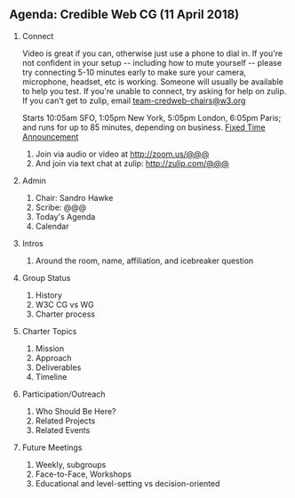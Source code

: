 ## Agenda: Credible Web CG (11 April 2018)

1. Connect

    Video is great if you can, otherwise just use a phone to dial in.
    If you're not confident in your setup -- including how to mute
    yourself -- please try connecting 5-10 minutes early to make sure
    your camera, microphone, headset, etc is working. Someone will
    usually be available to help you test.  If you're unable to
    connect, try asking for help on zulip.  If you can't get to zulip,
    email team-credweb-chairs@w3.org

    Starts 10:05am SFO, 1:05pm New York, 5:05pm London, 6:05pm Paris;
    and runs for up to 85 minutes, depending on business.
    [Fixed Time Announcement](https://www.timeanddate.com/worldclock/fixedtime.html?msg=Credible+Web+CG&iso=20180411T1705&p1=%3A&ah=1&am=25)
    
    1. Join via audio or video at <http://zoom.us/@@@>
    1. And join via text chat at zulip:
        <http://zulip.com/@@@>
    
1. Admin
    1. Chair: Sandro Hawke
    1. Scribe: @@@
    1. Today's Agenda
    1. Calendar
1. Intros
    1. Around the room, name, affiliation, and icebreaker question
1. Group Status
    1. History
    1. W3C CG vs WG
    1. Charter process
1. Charter Topics
    1. Mission
    2. Approach
    3. Deliverables
    4. Timeline
1. Participation/Outreach
    1. Who Should Be Here?
    1. Related Projects
    1. Related Events
1. Future Meetings
    1. Weekly, subgroups
    1. Face-to-Face, Workshops
    1. Educational and level-setting vs decision-oriented
